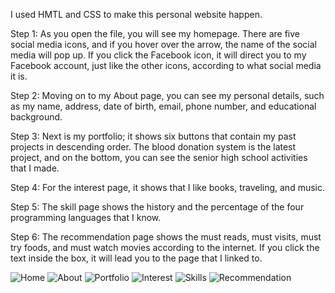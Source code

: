 I used HMTL and CSS to make this personal website happen.




Step 1: As you open the file, you will see my homepage. There are five social media icons, and if you hover over the arrow, the name of the social media will pop up. If you click the Facebook icon, it will direct you to my Facebook account, just like the other icons, according to what social media it is.

Step 2: Moving on to my About page, you can see my personal details, such as my name, address, date of birth, email, phone number, and educational background.

Step 3: Next is my portfolio; it shows six buttons that contain my past projects in descending order. The blood donation system is the latest project, and on the bottom, you can see the senior high school activities that I made.

Step 4: For the interest page, it shows that I like books, traveling, and music.

Step 5: The skill page shows the history and the percentage of the four programming languages that I know.

Step 6: The recommendation page shows the must reads, must visits, must try foods, and must watch movies according to the internet. If you click the text inside the box, it will lead you to the page that I linked to.





![Home](https://github.com/NinaMariz/Landing_Page/assets/149125304/aca7996b-e171-4aa5-a3d3-ce04b0c2f628)
![About](https://github.com/NinaMariz/Landing_Page/assets/149125304/a37cf584-aa3d-4828-a753-3cf68fc5e91c)
![Portfolio](https://github.com/NinaMariz/Landing_Page/assets/149125304/e21490d8-0884-4d16-8ccc-a41a10192977)
![Interest](https://github.com/NinaMariz/Landing_Page/assets/149125304/ba9c073a-7f66-4979-b0e9-a88fadd2b392)
![Skills](https://github.com/NinaMariz/Landing_Page/assets/149125304/6d5e1d5e-49d9-493d-a0e5-cad3d3559932)
![Recommendation](https://github.com/NinaMariz/Landing_Page/assets/149125304/0c3a95e9-504e-40d1-9af3-2dac70252080)

